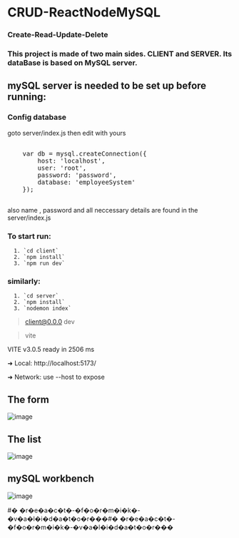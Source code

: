 # CRUD-ReactNodeMySQL
### Create-Read-Update-Delete 


###  This project is made of two main sides. CLIENT and SERVER.  Its dataBase is based on MySQL server.


## mySQL server is needed to be set up before running:

### Config database
goto server/index.js then edit with yours
<pre>

    var db = mysql.createConnection({
        host: 'localhost',
        user: 'root',
        password: 'password',
        database: 'employeeSystem'
    });
    
</pre>


also name , password and all neccessary details are found in the server/index.js



### To start run:


      1. `cd client`   
      2. `npm install`
      3. `npm run dev`


### similarly:


      1. `cd server`   
      2. `npm install`
      3. `nodemon index`


> client@0.0.0 dev

> vite


  VITE v3.0.5  ready in 2506 ms

  ➜  Local:   http://localhost:5173/ 
  
  ➜  Network: use --host to expose

## The form  

![image](https://user-images.githubusercontent.com/50844224/184135078-fdb32d64-d08f-4d32-b651-533624d06246.png)




## The list  

![image](https://user-images.githubusercontent.com/50844224/184135399-aabe0057-3019-4b6c-8d1c-452e4615f5f1.png)




## mySQL workbench 

![image](https://user-images.githubusercontent.com/50844224/184136347-1da57a20-0ecc-4d73-b78c-94d9cebfb0dd.png)




#� �r�e�a�c�t�-�f�o�r�m�i�k�-�v�a�l�i�d�a�t�o�r���#� �r�e�a�c�t�-�f�o�r�m�i�k�-�v�a�l�i�d�a�t�o�r���
